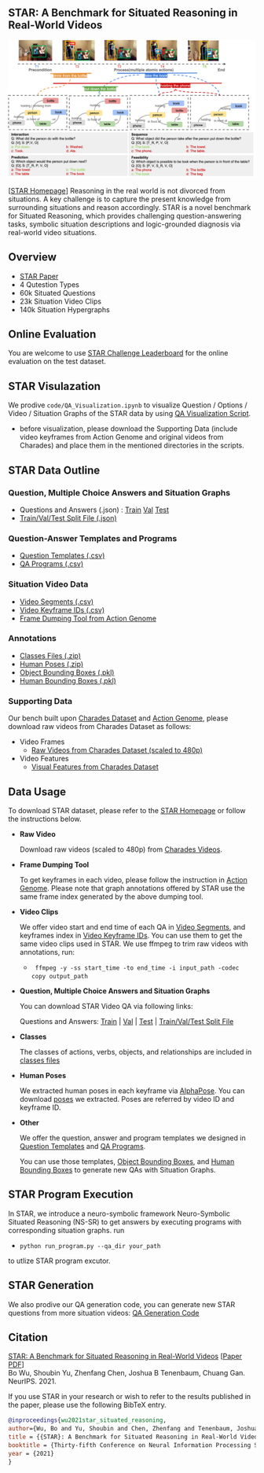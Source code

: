 
## STAR: A Benchmark for Situated Reasoning in Real-World Videos

<div align="center">
<img src="img/NeurIPS2021_star_teaser.png" width="600" >
</div>

[[STAR Homepage](http://star.csail.mit.edu)]
Reasoning in the real world is not divorced from situations. A key challenge is to capture the present knowledge from surrounding situations and reason accordingly. STAR is a novel benchmark for Situated Reasoning, which provides challenging question-answering tasks, symbolic situation descriptions and logic-grounded diagnosis via real-world video situations.

## Overview
* [STAR Paper](https://openreview.net/pdf?id=EfgNF5-ZAjM)
* 4 Qutestion Types
* 60k Situated Questions
* 23k Situation Video Clips
* 140k Situation Hypergraphs

## Online Evaluation

You are welcome to use [STAR Challenge Leaderboard](https://eval.ai/web/challenges/challenge-page/1325/overview) for the online evaluation on the test dataset.

## STAR Visulazation

We prodive `code/QA_Visualization.ipynb` to visualize Question / Options / Video / Situation Graphs of the STAR data by using [QA Visualization Script](https://github.com/csbobby/STAR_Benchmark).
 * before visualization, please download the Supporting Data (include video keyframes from Action Genome and original videos from Charades) and place them in the mentioned directories in the scripts.

## STAR Data Outline

### Question, Multiple Choice Answers and Situation Graphs  
 * Questions and Answers (.json) : [Train](https://star-benchmark.s3.us-east.cloud-object-storage.appdomain.cloud/Question_Answer_SituationGraph/STAR_train.json) [Val](https://star-benchmark.s3.us-east.cloud-object-storage.appdomain.cloud/Question_Answer_SituationGraph/STAR_val.json) [Test](https://star-benchmark.s3.us-east.cloud-object-storage.appdomain.cloud/Question_Answer_SituationGraph/STAR_test.json)
 * [Train/Val/Test Split File (.json)](https://star-benchmark.s3.us-east.cloud-object-storage.appdomain.cloud/Question_Answer_SituationGraph/split_file.json)

### Question-Answer Templates and Programs  
 * [Question Templates (.csv)](https://star-benchmark.s3.us-east.cloud-object-storage.appdomain.cloud/Templates_Programs/QA_templates.csv)
 * [QA Programs (.csv)](https://star-benchmark.s3.us-east.cloud-object-storage.appdomain.cloud/Templates_Programs/QA_programs.csv)

### Situation Video Data  
 * [Video Segments (.csv)](https://star-benchmark.s3.us-east.cloud-object-storage.appdomain.cloud/Situation_Video_Data/Video_Segments.csv)
 * [Video Keyframe IDs (.csv)](https://star-benchmark.s3.us-east.cloud-object-storage.appdomain.cloud/Situation_Video_Data/Video_Keyframe_IDs.csv)
 * [Frame Dumping Tool from Action Genome](https://github.com/JingweiJ/ActionGenome)

### Annotations  
 * [Classes Files (.zip)](https://star-benchmark.s3.us-east.cloud-object-storage.appdomain.cloud/Annotations/classes.zip) 
 * [Human Poses (.zip)](https://star-benchmark.s3.us-east.cloud-object-storage.appdomain.cloud/Annotations/pose.zip)
 * [Object Bounding Boxes (.pkl)](https://star-benchmark.s3.us-east.cloud-object-storage.appdomain.cloud/Annotations/object_bbox_and_relationship.pkl)
 * [Human Bounding Boxes (.pkl)](https://star-benchmark.s3.us-east.cloud-object-storage.appdomain.cloud/Annotations/person_bbox.pkl)

### Supporting Data  
Our bench built upon [Charades Dataset](https://prior.allenai.org/projects/charades) and [Action Genome](https://www.actiongenome.org), please download raw videos from Charades Dataset as follows:
* Video Frames
  * [Raw Videos from Charades Dataset (scaled to 480p)](https://prior.allenai.org/projects/charades)
* Video Features
  * [Visual Features from Charades Dataset](https://prior.allenai.org/projects/charades)

## Data Usage

To download STAR dataset, please refer to the [STAR Homepage](http://star.csail.mit.edu) or follow the instructions below.

* **Raw Video**

	Download raw videos (scaled to 480p) from [Charades Videos](https://prior.allenai.org/projects/charades). 

* **Frame Dumping Tool** 

	To get keyframes in each video, please follow the instruction in [Action Genome](https://github.com/JingweiJ/ActionGenome). Please note that graph annotations offered by STAR use the same frame index generated by the above dumping tool.

* **Video Clips**

	We offer video start and end time of each QA in [Video Segments](https://star-benchmark.s3.us-east.cloud-object-storage.appdomain.cloud/Situation_Video_Data/Video_Segments.csv), and keyframes index in [Video Keyframe IDs](https://star-benchmark.s3.us-east.cloud-object-storage.appdomain.cloud/Situation_Video_Data/Video_Keyframe_IDs.csv). You can use them to get the same video clips used in STAR. We use ffmpeg to trim raw videos with annotations, run:
	* ` ffmpeg -y -ss start_time -to end_time -i input_path -codec copy output_path`

* **Question, Multiple Choice Answers and Situation Graphs**
	
	You can download STAR Video QA via following links:

	Questions and Answers: [Train](https://star-benchmark.s3.us-east.cloud-object-storage.appdomain.cloud/Question_Answer_SituationGraph/STAR_train.json) | [Val](https://star-benchmark.s3.us-east.cloud-object-storage.appdomain.cloud/Question_Answer_SituationGraph/STAR_val.json) | [Test](https://star-benchmark.s3.us-east.cloud-object-storage.appdomain.cloud/Question_Answer_SituationGraph/STAR_test.json) | [Train/Val/Test Split File](https://star-benchmark.s3.us-east.cloud-object-storage.appdomain.cloud/Question_Answer_SituationGraph/split_file.json)

* **Classes**
	
	The classes of actions, verbs, objects, and relationships are included in [classes files](https://star-benchmark.s3.us-east.cloud-object-storage.appdomain.cloud/Annotations/classes.zip)

* **Human Poses**
	
	We extracted human poses in each keyframe via [AlphaPose](https://github.com/MVIG-SJTU/AlphaPose). You can download [poses](https://stardata.s3.amazonaws.com/Annotations/pose.zip) we extracted. Poses are referred by video ID and keyframe ID. 

* **Other**
	
	We offer the question, answer and program templates we designed in [Question Templates](https://star-benchmark.s3.us-east.cloud-object-storage.appdomain.cloud/Templates_Programs/QA_templates.csv) and [QA Programs](https://star-benchmark.s3.us-east.cloud-object-storage.appdomain.cloud/Templates_Programs/QA_programs.csv). 

	You can use those templates, [Object Bounding Boxes](https://star-benchmark.s3.us-east.cloud-object-storage.appdomain.cloud/Annotations/object_bbox_and_relationship.pkl), and [Human Bounding Boxes](https://star-benchmark.s3.us-east.cloud-object-storage.appdomain.cloud/Annotations/person_bbox.pkl) to generate new QAs with Situation Graphs.

## STAR Program Execution

In STAR, we introduce a neuro-symbolic framework Neuro-Symbolic Situated Reasoning (NS-SR) to get answers by executing programs with corresponding situation graphs.
run

 * `python run_program.py --qa_dir your_path`

to utlize STAR program excutor.


## STAR Generation

We also prodive our QA generation code, you can generate new STAR questions from more situation videos: [QA Generation Code](https://github.com/csbobby/STAR_Benchmark)


## Citation
[STAR: A Benchmark for Situated Reasoning in Real-World Videos](http://star.csail.mit.edu) [[Paper PDF](https://openreview.net/pdf?id=EfgNF5-ZAjM)]  
Bo Wu, Shoubin Yu, Zhenfang Chen, Joshua B Tenenbaum, Chuang Gan. NeurIPS. 2021.

If you use STAR in your research or wish to refer to the results published in the paper, please use the following BibTeX entry.
```BibTeX
@inproceedings{wu2021star_situated_reasoning,
author={Wu, Bo and Yu, Shoubin and Chen, Zhenfang and Tenenbaum, Joshua B and Gan, Chuang},
title = {{STAR}: A Benchmark for Situated Reasoning in Real-World Videos},
booktitle = {Thirty-fifth Conference on Neural Information Processing Systems (NeurIPS)},
year = {2021}
}
```



